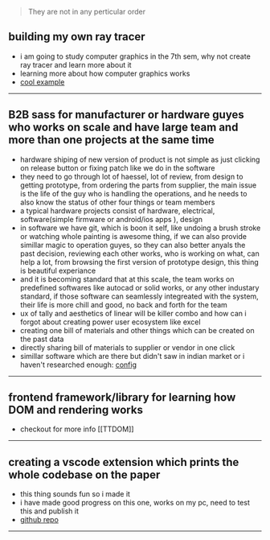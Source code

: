 
> They are not in any perticular order
## building my own  ray tracer 
 - i am going to study computer graphics in the 7th sem, why not create ray tracer and learn more about it
 - learning more about how computer graphics works 
 - [cool example](https://twitter.com/evannlinn/status/1656872917043478528?s=20)

---

## B2B sass for manufacturer or hardware guyes who works on scale and have large team and more than one projects at the same time
 - hardware shiping of new version of product is not simple as just clicking on release button or fixing patch like we do in the software
 - they need to go through lot of haessel, lot of review, from design to getting prototype, from ordering the parts from supplier, the main issue is the life of the guy who is handling the operations, and he needs to also know the status of other four things or team members
 - a typical hardware projects consist of hardware, electrical, software(simple firmware or android/ios apps ), design
 - in software we have git, which is boon it self, like undoing a brush stroke or watching whole painting is awesome thing, if we can also provide simillar magic to operation guyes, so they can also better anyals the past decision, reviewing each other works, who is working on what, can help a lot, from browsing the first version of prototype design, this thing is beautiful experiance
 - and it is becoming standard that at this scale, the team works on predefined softwares like autocad or solid works, or any other industary standard, if those software can seamlessly integreated with the system, their life is more chill and good, no back and forth for the team
 - ux of tally and aesthetics of linear will be killer combo and how can i forgot about creating power user ecosystem like excel
 - creating one bill of materials and other things which can be created on the past data
- directly sharing bill of materials to supplier or vendor in one click
- simillar software which are there but didn't saw in indian market or i haven't researched  enough: [config](https://config.com/)

---
## frontend framework/library for learning how DOM and rendering works
- checkout for more info [[TTDOM]]

---
## creating a vscode extension which prints the whole codebase on the paper
- this thing sounds fun so i made it
- i have made good progress on this one, works on my pc, need to test this and publish it
- [github repo](https://github.com/KMJ-007/codespitter)

---
